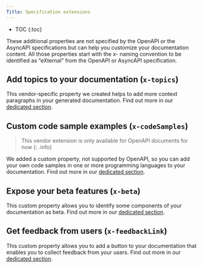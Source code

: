 ```yaml
---
Title: Specification extensions
---
```


- TOC
{:toc}

These additional properties are not specified by the OpenAPI or the AsyncAPI specifications but can help you customize your documentation content. All those properties start with the x- naming convention to be identified as “eXternal” from the OpenAPI or AsyncAPI specification.

## Add topics to your documentation (`x-topics`)

This vendor-specific property we created helps to add more context paragraphs in your generated documentation. Find out more in our [dedicated section](/help/enhance-documentation-content/topics/).

## Custom code sample examples (`x-codeSamples`)

> This vendor extension is only available for OpenAPI documents for now
{: .info}

We added a custom property, not supported by OpenAPI, so you can add your own code samples in one or more programming languages to your documentation. Find out more in our [dedicated section](/help/specification-support/doc-code-samples).

## Expose your beta features (`x-beta`)

This custom property allows you to identify some components of your
documentation as beta. Find out more in our [dedicated
section](/help/specification-support/doc-beta).

## Get feedback from users (`x-feedbackLink`)

This custom property allows you to add a button to your documentation that enables you to collect feedback from your users. Find out more in our [dedicated
section](/help/publish-documentation/feedback).